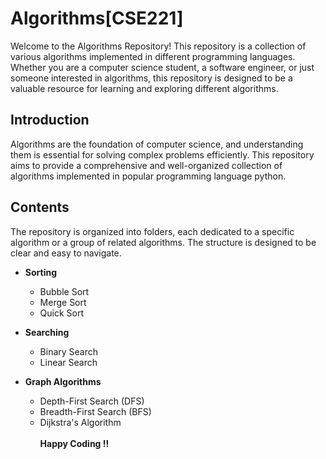 # Algorithms[CSE221]

Welcome to the Algorithms Repository! This repository is a collection of various algorithms implemented in different programming languages. Whether you are a computer science student, a software engineer, or just someone interested in algorithms, this repository is designed to be a valuable resource for learning and exploring different algorithms.

## Introduction

Algorithms are the foundation of computer science, and understanding them is essential for solving complex problems efficiently. This repository aims to provide a comprehensive and well-organized collection of algorithms implemented in popular programming language python.

## Contents

The repository is organized into folders, each dedicated to a specific algorithm or a group of related algorithms. The structure is designed to be clear and easy to navigate.

- **Sorting**
  - Bubble Sort
  - Merge Sort
  - Quick Sort

- **Searching**
  - Binary Search
  - Linear Search

- **Graph Algorithms**
  - Depth-First Search (DFS)
  - Breadth-First Search (BFS)
  - Dijkstra's Algorithm
  <br> <br>
**Happy Coding !!**



